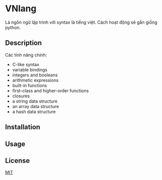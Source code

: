 # VNlang
Là ngôn ngữ lập trình với syntax là tiếng việt. Cách hoạt động sẽ gần giống python.

## Description
Các tính năng chính:
- C-like syntax
- variable bindings
- integers and booleans
- arithmetic expressions
- built-in functions
- first-class and higher-order functions
- closures
- a string data structure
- an array data structure
- a hash data structure

## Installation


## Usage




## License
[MIT](https://choosealicense.com/licenses/mit/)